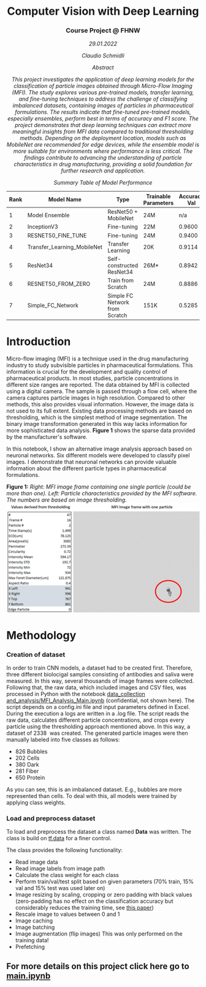
<h1><center>Computer Vision with Deep Learning</center></h1>
<h3><center>Course Project @ FHNW</center></h3>
<p><center><i>29.01.2022</i></center></p>
<p><center><i>Claudio Schmidli</i></center></p>

<p align="center"><em>Abstract</em></p>

<p align="center"><em>This project investigates the application of deep learning models for the classification of particle images obtained through Micro-Flow Imaging (MFI). The study explores various pre-trained models, transfer learning, and fine-tuning techniques to address the challenge of classifying imbalanced datasets, containing images of particles in pharmaceutical formulations. The results indicate that fine-tuned pre-trained models, especially ensembles, perform best in terms of accuracy and F1 score. The project demonstrates that deep learning techniques can extract more meaningful insights from MFI data compared to traditional thresholding methods. Depending on the deployment location, models such as MobileNet are recommended for edge devices, while the ensemble model is more suitable for environments where performance is less critical. The findings contribute to advancing the understanding of particle characteristics in drug manufacturing, providing a solid foundation for further research and application.</em></p>

<p align="center"><em>Summary Table of Model Performance</em></p>

| Rank | Model Name                     | Type                              | Trainable Parameters | Accuracy Val | Accuracy Test | F1 Val | F1 Test |
|------|---------------------------------|-----------------------------------|----------------------|--------------|---------------|--------|---------|
| 1    | Model Ensemble                 | ResNet50 + MobileNet              | 24M                  | n/a          | 0.9401        | n/a    | 0.9284  |
| 2    | InceptionV3                    | Fine-tuning                       | 22M                  | 0.9600       | 0.9288        | 0.9288 | 0.9180  |
| 3    | RESNET50_FINE_TUNE             | Fine-tuning                       | 24M                  | 0.9400       | 0.9316        | 0.9298 | 0.9169  |
| 4    | Transfer_Learning_MobileNet    | Transfer Learning                 | 20K                  | 0.9114       | 0.9116        | 0.8994 | 0.9031  |
| 5    | ResNet34                        | Self-constructed ResNet34         | 26M*                 | 0.8942       | 0.9002        | 0.8716 | 0.8895  |
| 6    | RESNET50_FROM_ZERO             | Train from Scratch                | 24M                  | 0.8886       | 0.8945        | 0.8705 | 0.8832  |
| 7    | Simple_FC_Network              | Simple FC Network from Scratch    | 151K                 | 0.5285       | 0.3455        | 0.5351 | 0.3650  |

# Introduction
Micro-flow imaging (MFI) is a technique used in the drug manufacturing industry to study subvisible particles in pharmaceutical formulations. This information is crucial for the development and quality control of pharmaceutical products. In most studies, particle concentrations in different size ranges are reported. The data obtained by MFI is collected using a digital camera. The sample is passed through a flow cell, where the camera captures particle images in high resolution. Compared to other methods, this also provides visual information. However, the image data is not used to its full extent. Existing data processing methods are based on thresholding, which is the simplest method of image segmentation. The binary image transformation generated in this way lacks information for more sophisticated data analysis. **Figure 1** shows the sparse data provided by the manufacturer's software.


In this notebook, I show an alternative image analysis approach based on neuronal networks. Six different models were developed to classify pixel images. I demonstrate that neuronal networks can provide valuable information about the different particle types in pharmaceutical formulations.


**Figure 1:** *Right: MFI image frame containing one single particle (could be more than one). Left: Particle characteristics provided by the MFI software. The numbers are based on image thresholding.*
![Figure 1](./static/Introduction/image_frame_with_particle.jpg)

# Methodology
### Creation of dataset
In order to train CNN models, a dataset had to be created first. Therefore, three different biolocigal samples consisting of antibodies and saliva were measured. In this way, several thousands of image frames were collected. Following that, the raw data, which included images and CSV files, was processed in Python with the notebook <a href="data_collection and_analysis/MFI_Analysis_Main.ipynb"> data_collection and_analysis/MFI_Analysis_Main.ipynb</a> (confidential, not shown here). The script depends on a config.ini file and input parameters defined in Excel. During the execution a logs are written in a .log file. The script reads the raw data, calculates different particle concentrations, and crops every particle using the thresholding approach mentioned above. In this way, a dataset of 2338  was created. The generated particle images were then manually labeled into five classes as follows: 
- 826 Bubbles 
- 202 Cells
- 380 Dark 
- 281 Fiber
- 650 Protein

As you can see, this is an imbalanced dataset. E.g., bubbles are more represented than cells. To deal with this, all models were trained by applying class weights.

### Load and preprocess dataset
To load and preprocess the dataset a class named **Data** was written. The class is build on <a href="https://www.tensorflow.org/api_docs/python/tf/data">tf.data</a> for a finer control. 

The class provides the following functionality:
- Read image data
- Read image labels from image path
- Calculate the class weight for each class
- Perform train/val/test split based on given parameters (70% train, 15% val and 15% test was used later on)
- Image resizing by scaling, cropping or zero padding with black values (zero-padding has no effect on the classification accuracy but considerably reduces the training time, see <a href="https://journalofbigdata.springeropen.com/articles/10.1186/s40537-019-0263-7">this paper</a>)
- Rescale image to values between 0 and 1 
- Image caching
- Image batching
- Image augmentation (flip images) This was only performed on the training data!
- Prefetching

<h2>For more details on this project click here go to <a href="./main.ipynb"> main.ipynb</a><h3>
